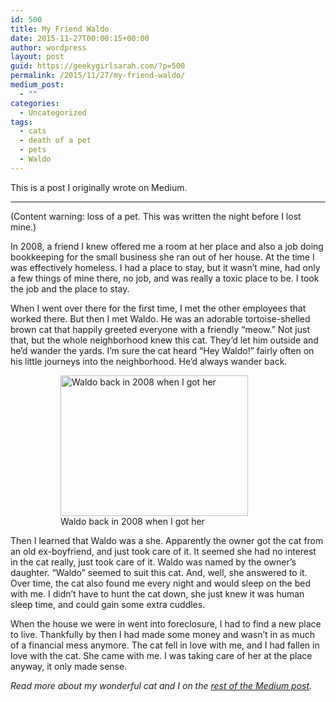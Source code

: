 ```yaml
---
id: 500
title: My Friend Waldo
date: 2015-11-27T00:00:15+00:00
author: wordpress
layout: post
guid: https://geekygirlsarah.com/?p=500
permalink: /2015/11/27/my-friend-waldo/
medium_post:
  - ""
categories:
  - Uncategorized
tags:
  - cats
  - death of a pet
  - pets
  - Waldo
---
```

This is a post I originally wrote on Medium.

* * *

<p id="0e12" class="graf graf--p graf-after--h3">
  (Content warning: loss of a pet. This was written the night before I lost mine.)
</p>

<p id="1ca3" class="graf graf--p graf-after--p">
  In 2008, a friend I knew offered me a room at her place and also a job doing bookkeeping for the small business she ran out of her house. At the time I was effectively homeless. I had a place to stay, but it wasn’t mine, had only a few things of mine there, no job, and was really a toxic place to be. I took the job and the place to stay.
</p>

<p id="6863" class="graf graf--p graf-after--p">
  When I went over there for the first time, I met the other employees that worked there. But then I met Waldo. He was an adorable tortoise-shelled brown cat that happily greeted everyone with a friendly “meow.” Not just that, but the whole neighborhood knew this cat. They’d let him outside and he’d wander the yards. I’m sure the cat heard “Hey Waldo!” fairly often on his little journeys into the neighborhood. He’d always wander back.
</p><figure id="0dc5" class="graf graf--figure graf--layoutOutsetLeft graf-after--p" data-scroll="native"> 

<div class="aspectRatioPlaceholder is-locked">
  <p>
    <figure id="attachment_501" aria-describedby="caption-attachment-501" style="width: 300px" class="wp-caption aligncenter"><img class="size-medium wp-image-501" src="https://geekygirlsarah.com/wp-content/uploads/2016/12/1-28k1v6sItYFMknEY6J-VHw-300x225.jpeg" alt="Waldo back in 2008 when I got her" width="300" height="225" /><figcaption id="caption-attachment-501" class="wp-caption-text">Waldo back in 2008 when I got her</figcaption></figure>
  </p>
</div></figure> 

<p id="7e05" class="graf graf--p graf-after--figure">
  Then I learned that Waldo was a she. Apparently the owner got the cat from an old ex-boyfriend, and just took care of it. It seemed she had no interest in the cat really, just took care of it. Waldo was named by the owner’s daughter. “Waldo” seemed to suit this cat. And, well, she answered to it. Over time, the cat also found me every night and would sleep on the bed with me. I didn’t have to hunt the cat down, she just knew it was human sleep time, and could gain some extra cuddles.
</p>

<p id="4170" class="graf graf--p graf-after--p">
  When the house we were in went into foreclosure, I had to find a new place to live. Thankfully by then I had made some money and wasn’t in as much of a financial mess anymore. The cat fell in love with me, and I had fallen in love with the cat. She came with me. I was taking care of her at the place anyway, it only made sense.
</p>

<p class="graf graf--p graf-after--p">
  <p class="graf graf--p graf-after--p">
    <em>Read more about my wonderful cat and I on the <a href="https://medium.com/@geekygirlsarah/my-friend-waldo-3d978326ef78">rest of the Medium post</a>.</em>
  </p>